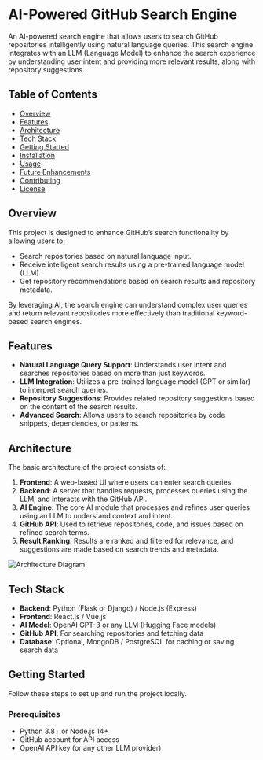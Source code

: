 # AI-Powered GitHub Search Engine

An AI-powered search engine that allows users to search GitHub repositories intelligently using natural language queries. This search engine integrates with an LLM (Language Model) to enhance the search experience by understanding user intent and providing more relevant results, along with repository suggestions.

## Table of Contents
- [Overview](#overview)
- [Features](#features)
- [Architecture](#architecture)
- [Tech Stack](#tech-stack)
- [Getting Started](#getting-started)
- [Installation](#installation)
- [Usage](#usage)
- [Future Enhancements](#future-enhancements)
- [Contributing](#contributing)
- [License](#license)

## Overview

This project is designed to enhance GitHub’s search functionality by allowing users to:
- Search repositories based on natural language input.
- Receive intelligent search results using a pre-trained language model (LLM).
- Get repository recommendations based on search results and repository metadata.

By leveraging AI, the search engine can understand complex user queries and return relevant repositories more effectively than traditional keyword-based search engines.

## Features

- **Natural Language Query Support**: Understands user intent and searches repositories based on more than just keywords.
- **LLM Integration**: Utilizes a pre-trained language model (GPT or similar) to interpret search queries.
- **Repository Suggestions**: Provides related repository suggestions based on the content of the search results.
- **Advanced Search**: Allows users to search repositories by code snippets, dependencies, or patterns.
  
## Architecture

The basic architecture of the project consists of:
1. **Frontend**: A web-based UI where users can enter search queries.
2. **Backend**: A server that handles requests, processes queries using the LLM, and interacts with the GitHub API.
3. **AI Engine**: The core AI module that processes and refines user queries using an LLM to understand context and intent.
4. **GitHub API**: Used to retrieve repositories, code, and issues based on refined search terms.
5. **Result Ranking**: Results are ranked and filtered for relevance, and suggestions are made based on search trends and metadata.

![Architecture Diagram](path_to_architecture_diagram.png)

## Tech Stack

- **Backend**: Python (Flask or Django) / Node.js (Express)
- **Frontend**: React.js / Vue.js
- **AI Model**: OpenAI GPT-3 or any LLM (Hugging Face models)
- **GitHub API**: For searching repositories and fetching data
- **Database**: Optional, MongoDB / PostgreSQL for caching or saving search data

## Getting Started

Follow these steps to set up and run the project locally.

### Prerequisites
- Python 3.8+ or Node.js 14+
- GitHub account for API access
- OpenAI API key (or any other LLM provider)



